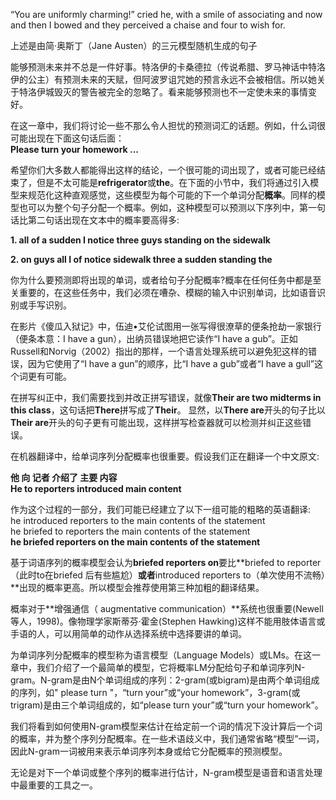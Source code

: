 “You are uniformly charming!” cried he, with a smile of associating and now and then I bowed and they perceived a chaise and four to wish for.       

上述是由简·奥斯丁（Jane Austen）的三元模型随机生成的句子  

能够预测未来并不总是一件好事。特洛伊的卡桑德拉（传说希腊、罗马神话中特洛伊的公主）有预测未来的天赋，但阿波罗诅咒她的预言永远不会被相信。所以她关于特洛伊城毁灭的警告被完全的忽略了。看来能够预测也不一定使未来的事情变好。  

在这一章中，我们将讨论一些不那么令人担忧的预测词汇的话题。例如，什么词很可能出现在下面这句话后面：  
**Please turn your homework ...**  

希望你们大多数人都能得出这样的结论，一个很可能的词出现了，或者可能已经结束了，但是不太可能是**refrigerator**或**the**。在下面的小节中，我们将通过引入模型来规范化这种直观感觉，这些模型为每个可能的下一个单词分配**概率**。同样的模型也可以为整个句子分配一个概率。例如，这种模型可以预测以下序列中，第一句话比第二句话出现在文本中的概率要高得多:  

**1. all of a sudden I notice three guys standing on the sidewalk**  
  
**2. on guys all I of notice sidewalk three a sudden standing the**  
  
你为什么要预测即将出现的单词，或者给句子分配概率?概率在任何任务中都是至关重要的，在这些任务中，我们必须在嘈杂、模糊的输入中识别单词，比如语音识别或手写识别。  
  
在影片《傻瓜入狱记》中，伍迪•艾伦试图用一张写得很潦草的便条抢劫一家银行（便条本意：I have a gun），出纳员错误地把它读作“I have a gub”。正如Russell和Norvig（2002）指出的那样，一个语言处理系统可以避免犯这样的错误，因为它使用了“I have a gun”的顺序，比“I have a gub”或者“I have a gull”这个词更有可能。  
  
在拼写纠正中，我们需要找到并改正拼写错误，就像**Their are two midterms in this class**，这句话把**There**拼写成了**Their**。 显然，以**There are**开头的句子比以**Their are**开头的句子更有可能出现，这样拼写检查器就可以检测并纠正这些错误。
  
  
在机器翻译中，给单词序列分配概率也很重要。假设我们正在翻译一个中文原文:  
  
**他 向 记者 介绍了 主要 内容**  
**He to reporters introduced main content**  
  
作为这个过程的一部分，我们可能已经建立了以下一组可能的粗略的英语翻译:  
he introduced reporters to the main contents of the statement  
he briefed to reporters the main contents of the statement  
**he briefed reporters on the main contents of the statement**  
  
基于词语序列的概率模型会认为**briefed reporters on**要比**briefed to reporter（此时to在briefed 后有些尴尬）**或者**introduced reporters to（单次使用不流畅）**出现的概率更高。所以模型会推荐使用第三种加粗的翻译结果。  
  
概率对于**增强通信（ augmentative communication）**系统也很重要(Newell等人，1998)。像物理学家斯蒂芬·霍金(Stephen Hawking)这样不能用肢体语言或手语的人，可以用简单的动作从选择系统中选择要讲的单词。  
  
为单词序列分配概率的模型称为语言模型（Language Models）或LMs。在这一章中，我们介绍了一个最简单的模型，它将概率LM分配给句子和单词序列N-gram。N-gram是由N个单词组成的序列：2-gram(或bigram)是由两个单词组成的序列，如" please turn "，“turn your”或“your homework”，3-gram(或trigram)是由三个单词组成的，如“please turn your”或“turn your homework”。  
  
我们将看到如何使用N-gram模型来估计在给定前一个词的情况下没计算后一个词的概率，并为整个序列分配概率。在一些术语歧义中，我们通常省略“模型”一词，因此N-gram一词被用来表示单词序列本身或给它分配概率的预测模型。  
  
无论是对下一个单词或整个序列的概率进行估计，N-gram模型是语音和语言处理中最重要的工具之一。  

